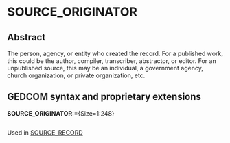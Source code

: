 ﻿<!-- licence GPL V2, cf https://github.com/TitiFix/geneweb -->
# SOURCE_ORIGINATOR
## Abstract
The person, agency, or entity who created the record. For a published work, this could be the author,
compiler, transcriber, abstractor, or editor. For an unpublished source, this may be an individual, a
government agency, church organization, or private organization, etc.


## GEDCOM syntax and proprietary extensions

**SOURCE_ORIGINATOR**:={Size=1:248}
<pre>
</pre>
Used in <a href=Ged.SOURCE_RECORD.md>SOURCE_RECORD</a><br />

